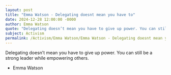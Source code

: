 ```yaml
---
layout: post
title: "Emma Watson - Delegating doesnt mean you have to"
date: 2024-12-28 12:00:00 -0000
author: Emma Watson
quote: "Delegating doesn’t mean you have to give up power. You can still be a strong leader while empowering others."
subject: Activism
permalink: /Activism/Emma Watson/Emma Watson - Delegating doesnt mean you have to
---
```


Delegating doesn’t mean you have to give up power. You can still be a strong leader while empowering others.

- Emma Watson
